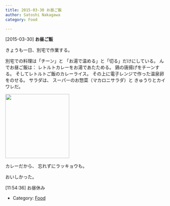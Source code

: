 ```yaml
---
title: 2015-03-30 お昼ご飯
author: Satoshi Nakagawa
category: Food

---
```


[2015-03-30] **お昼ご飯** 

 きょうも一日、別宅で作業する。

 別宅での料理は「チーン」と
「お湯で温める」と「切る」だけにしている。
んでお昼ご飯は：
レトルトカレーをお湯であたためる。
鷄の唐揚げをチーンする。
そしてレトルトご飯のカレーライス。
その上に電子レンジで作った温泉卵をのせる。
サラダは、
スーパーのお惣菜（マカロニサラダ）と
きゅうりとカイワレだ。

<img src="pict/2015-03-30-lunch.jpg)" alt="" width="200"/>

 カレーだから、
忘れずにラッキョウも。

 おいしかった。

 [11:54:36]
お昼休み

- Category: [Food](https://merapano.github.io/categories.html#Food)

